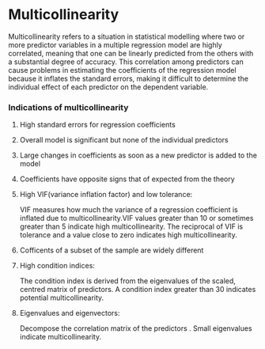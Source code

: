 # Multicollinearity


Multicollinearity refers to a situation in statistical modelling where two or more predictor variables in a multiple regression model are highly correlated, meaning that one can be linearly predicted from the others with a substantial degree of accuracy. This correlation among predictors can cause problems in estimating the coefficients of the regression model because it inflates the standard errors, making it difficult to determine the individual effect of each predictor on the dependent variable.

### Indications of multicollinearity 

1. High standard errors for regression coefficients
2. Overall model is significant but none of the individual predictors
3. Large changes in coefficients as soon as a new predictor is added to the model
4. Coefficients have opposite signs that of expected from the theory
5. High VIF(variance inflation factor) and low tolerance:
   
   VIF measures how much the variance of a regression coefficient is inflated due to multicollinearity.VIF values greater than 10 or sometimes greater than 5 indicate high multicollinearity. The reciprocal of VIF is tolerance and a value close to zero indicates high multicollinearity. 
6. Cofficents of a subset of the sample are widely different
7. High condition indices:
   
   The condition index is derived from the eigenvalues of the scaled, centred matrix of predictors. A condition index greater than 30 indicates potential multicollinearity.

8. Eigenvalues and eigenvectors:

   Decompose the correlation matrix of the predictors . Small eigenvalues indicate multicollinearity.
